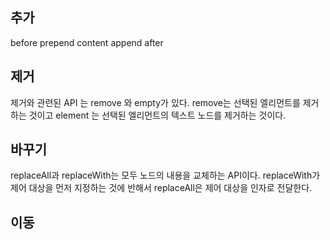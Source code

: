 ## 추가
before
prepend
content
append
after

<script>
    $('.target').before('<div>before</div>');   //class 값이 target인 element 전에 들어간다.
    $('.target').after('<div>after</div>');   //class 값이 target인 element 후에 들어간다.
    $('.target').prepend('<div>prepend</div>');   //class 값이 target의 content 전에 들어간다.
    $('.target').append('<div>append</div>');   //class 값이 target인 content 후에 들어간다.
</script>

## 제거
제거와 관련된 API 는 remove 와 empty가 있다. remove는 선택된 엘리먼트를 제거하는 것이고 element 는 선택된 엘리먼트의 텍스트 노드를 제거하는 것이다.
<script>
    $('#btn1').click(function(){
        $('#target1').remove();    
    });
    $('#btn2').click(function(){
        $('#target2').empty();
    });
</script>

## 바꾸기
replaceAll과 replaceWith는 모두 노드의 내용을 교체하는 API이다.
replaceWith가 제어 대상을 먼저 지정하는 것에 반해서
replaceAll은 제어 대상을 인자로 전달한다.

<script>
    $('#btn1').click(function(){
        $('<div>replaceAll</div>').replaceAll('#target1');
    });
    $('#btn2').click(function(){
        $('#target2').replaceWith('<div>replaceAll</div>');
    });
</script>

## 이동
<script>
$('#btn1').click(function(){
    $('#target1').append($('#source'));
});
</script>
